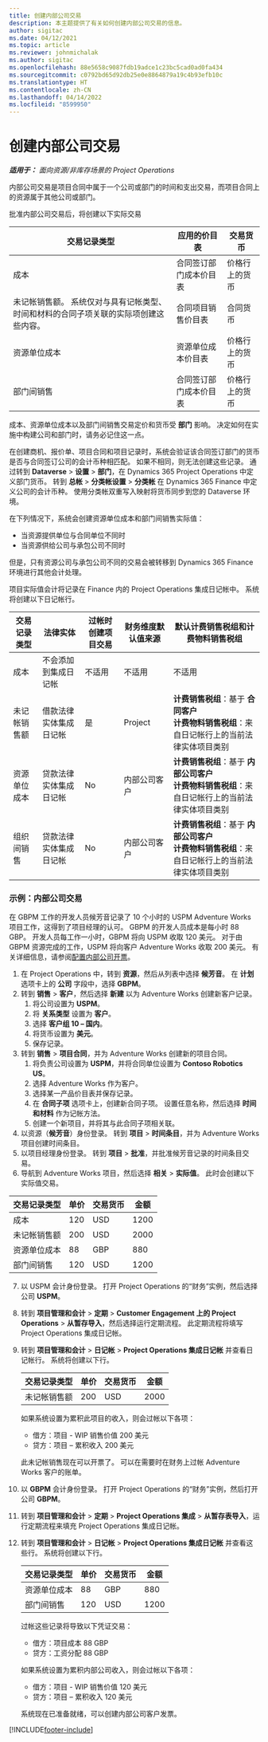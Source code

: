 ```yaml
---
title: 创建内部公司交易
description: 本主题提供了有关如何创建内部公司交易的信息。
author: sigitac
ms.date: 04/12/2021
ms.topic: article
ms.reviewer: johnmichalak
ms.author: sigitac
ms.openlocfilehash: 88e5658c9087fdb19adce1c23bc5cad0ad0fa434
ms.sourcegitcommit: c0792bd65d92db25e0e8864879a19c4b93efb10c
ms.translationtype: HT
ms.contentlocale: zh-CN
ms.lasthandoff: 04/14/2022
ms.locfileid: "8599950"
---
```

# <a name="create-intercompany-transactions"></a>创建内部公司交易

_**适用于：** 面向资源/非库存场景的 Project Operations_

内部公司交易是项目合同中属于一个公司或部门的时间和支出交易，而项目合同上的资源属于其他公司或部门。

批准内部公司交易后，将创建以下实际交易

| **交易记录类型** | **应用的价目表** | **交易货币** |
| --- | --- | --- |
| 成本 | 合同签订部门成本价目表 | 价格行上的货币 |
| 未记帐销售额。 系统仅对与具有记帐类型、时间和材料的合同子项关联的实际项创建这些内容。 | 合同项目销售价目表 | 合同货币 |
| 资源单位成本 | 资源单位成本价目表 | 价格行上的货币 |
| 部门间销售 | 合同签订部门成本价目表 | 价格行上的货币 |

成本、资源单位成本以及部门间销售交易定价和货币受 **部门** 影响。 决定如何在实施中构建公司和部门时，请务必记住这一点。

在创建商机、报价单、项目合同和项目记录时，系统会验证该合同签订部门的货币是否与合同签订公司的会计币种相匹配。 如果不相同，则无法创建这些记录。 通过转到 **Dataverse** > **设置** > **部门**，在 Dynamics 365 Project Operations 中定义部门货币。 转到 **总帐** > **分类帐设置** > **分类帐** 在 Dynamics 365 Finance 中定义公司的会计币种。 使用分类帐双重写入映射将货币同步到您的 Dataverse 环境。

在下列情况下，系统会创建资源单位成本和部门间销售实际值：

  - 当资源提供单位与合同单位不同时
  - 当资源供给公司与承包公司不同时

但是，只有资源公司与承包公司不同的交易会被转移到 Dynamics 365 Finance 环境进行其他会计处理。

项目实际值会计将记录在 Finance 内的 Project Operations 集成日记帐中。 系统将创建以下日记帐行。

| **交易记录类型** | **法律实体** | **过帐时创建项目交易** | **财务维度默认值来源** | **默认计费销售税组和计费物料销售税组** |
| --- | --- | --- | --- | --- |
| 成本 | 不会添加到集成日记帐 | 不适用 | 不适用 | 不适用 |
| 未记帐销售额 | 借款法律实体集成日记帐 | 是 | Project | **计费销售税组**：基于 **合同客户** <br/> **计费物料销售税组**：来自日记帐行上的当前法律实体项目类别 |
| 资源单位成本 | 贷款法律实体集成日记帐 | No | 内部公司客户 | **计费销售税组**：基于 **内部公司客户** <br/> **计费物料销售税组**：来自日记帐行上的当前法律实体项目类别 |
| 组织间销售 | 贷款法律实体集成日记帐 | No | 内部公司客户 | **计费销售税组**：基于 **内部公司客户** <br/> **计费物料销售税组**：来自日记帐行上的当前法律实体项目类别 |

### <a name="example-intercompany-transactions"></a>示例：内部公司交易

在 GBPM 工作的开发人员候芳音记录了 10 个小时的 USPM Adventure Works 项目工作，这得到了项目经理的认可。 GBPM 的开发人员成本是每小时 88 GBP。 开发人员每工作一小时，GBPM 将向 USPM 收取 120 美元。 对于由 GBPM 资源完成的工作，USPM 将向客户 Adventure Works 收取 200 美元。 有关详细信息，请参阅[配置内部公司开票](configure-intercompany-invoicing.md)。

1. 在 Project Operations 中，转到 **资源**，然后从列表中选择 **候芳音**。 在 **计划** 选项卡上的 **公司** 字段中，选择 **GBPM**。
2. 转到 **销售** > **客户**，然后选择 **新建** 以为 Adventure Works 创建新客户记录。
    1. 将公司设置为 **USPM**。
    2. 将 **关系类型** 设置为 **客户**。
    3. 选择 **客户组 10 – 国内**。
    4. 将货币设置为 **美元**。
    5. 保存记录。
3. 转到 **销售** > **项目合同**，并为 Adventure Works 创建新的项目合同。
    1. 将负责公司设置为 **USPM**，并将合同单位设置为 **Contoso Robotics US**。
    2. 选择 Adventure Works 作为客户。
    3. 选择某一产品价目表并保存记录。
    4. 在 **合同子项** 选项卡上，创建新合同子项。 设置任意名称，然后选择 **时间和材料** 作为记帐方法。
    5. 创建一个新项目，并将其与此合同子项相关联。
4. 以资源（**候芳音**）身份登录。 转到 **项目** > **时间条目**，并为 Adventure Works 项目创建时间条目。
5. 以项目经理身份登录。 转到 **项目** > **批准**，并批准候芳音记录的时间条目交易。
6. 导航到 Adventure Works 项目，然后选择 **相关** > **实际值**。 此时会创建以下实际值交易。

| **交易记录类型** | **单价** | **交易货币** | **金额** |
| --- | --- | --- | --- |
| 成本 | 120 | USD | 1200 |
| 未记帐销售额 | 200 | USD | 2000 |
| 资源单位成本 | 88 | GBP | 880 |
| 部门间销售 | 120 | USD | 1200 |

7. 以 USPM 会计身份登录。 打开 Project Operations 的“财务”实例，然后选择公司 **USPM**。 
8. 转到 **项目管理和会计** > **定期** > **Customer Engagement 上的 Project Operations** > **从暂存导入**，然后选择运行定期流程。 此定期流程将填写 Project Operations 集成日记帐。
9. 转到 **项目管理和会计** > **日记帐** > **Project Operations 集成日记帐** 并查看日记帐行。 系统将创建以下行。

    | **交易记录类型** | **单价** | **交易货币** | **金额** |
    | --- | --- | --- | --- |
    | 未记帐销售额 | 200 | USD | 2000 |

    如果系统设置为累积此项目的收入，则会过帐以下各项：

    - 借方：项目 - WIP 销售价值 200 美元
    - 贷方：项目 – 累积收入 200 美元

    此未记帐销售现在可以开票了。 可以在需要时在财务上过帐 Adventure Works 客户的账单。

10. 以 **GBPM** 会计身份登录。 打开 Project Operations 的“财务”实例，然后打开公司 **GBPM**。 
11. 转到 **项目管理和会计** > **定期** > **Project Operations 集成** > **从暂存表导入**，运行定期流程来填充 Project Operations 集成日记帐。
12. 转到 **项目管理和会计** > **日记帐** > **Project Operations 集成日记帐** 并查看这些行。 系统将创建以下行。

    | **交易记录类型** | **单价** | **交易货币** | **金额** |
    | --- | --- | --- | --- |
    | 资源单位成本 | 88 | GBP | 880 |
    | 部门间销售 | 120 | USD | 1200 |

    过帐这些记录将导致以下凭证交易：

    - 借方：项目成本 88 GBP
    - 贷方：工资分配 88 GBP

    如果系统设置为累积内部公司收入，则会过帐以下各项：

    - 借方：项目 - WIP 销售价值 120 美元
    - 贷方：项目 – 累积收入 120 美元

    系统现在已准备就绪，可以创建内部公司客户发票。


[!INCLUDE[footer-include](../includes/footer-banner.md)]
